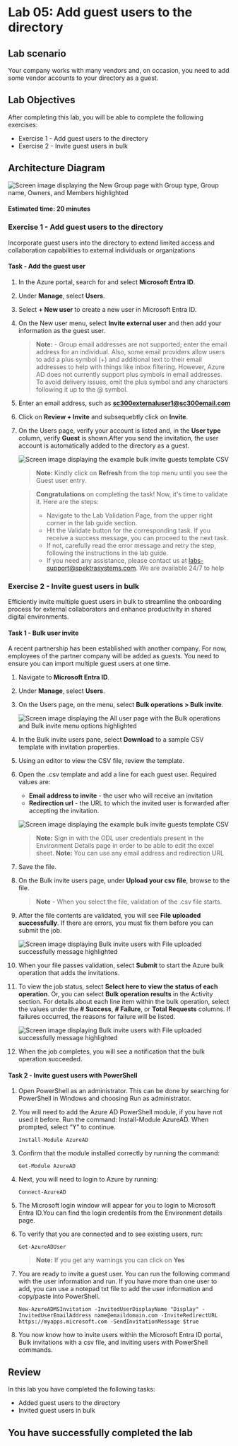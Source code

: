 
# Lab 05: Add guest users to the directory

## Lab scenario

Your company works with many vendors and, on occasion, you need to add some vendor accounts to your directory as a guest.

## Lab Objectives

After completing this lab, you will be able to complete the following exercises:

- Exercise 1 - Add guest users to the directory
- Exercise 2 - Invite guest users in bulk

## Architecture Diagram

![Screen image displaying the New Group page with Group type, Group name, Owners, and Members highlighted](./media/arch05.png)

#### Estimated time: 20 minutes

### Exercise 1 - Add guest users to the directory

Incorporate guest users into the directory to extend limited access and collaboration capabilities to external individuals or organizations

#### Task - Add the guest user

1. In the Azure portal, search for  and select **Microsoft Entra ID**.

2. Under **Manage**, select **Users**.

3. Select **+ New user** to create a new user in Microsoft Entra ID.

4. On the New user menu, select **Invite external user** and then add your information as the guest user.

   >**Note:** - Group email addresses are not supported; enter the email address for an individual. Also, some email providers allow users to add a plus symbol (+) and additional text to their email addresses to help with things like inbox filtering. However, Azure AD does not currently support plus symbols in email addresses. To avoid delivery issues, omit the plus symbol and any characters following it up to the @ symbol.

5. Enter an email address, such as **sc300externaluser1@sc300email.com**

6. Click on **Review + Invite** and subsequebtly click on **Invite**.

7. On the Users page, verify your account is listed and, in the **User type** column, verify **Guest** is shown.After you send the invitation, the user account is automatically added to the directory as a guest.

   ![Screen image displaying the example bulk invite guests template CSV](./media/extuser.png)

   >**Note:** Kindly click on **Refresh** from the top menu until you see the Guest user entry.
   
     > **Congratulations** on completing the task! Now, it's time to validate it. Here are the steps:
     > - Navigate to the Lab Validation Page, from the upper right corner in the lab guide section.
     > - Hit the Validate button for the corresponding task. If you receive a success message, you can proceed to the next task. 
     > - If not, carefully read the error message and retry the step, following the instructions in the lab guide.
     > - If you need any assistance, please contact us at labs-support@spektrasystems.com. We are available 24/7 to help

### Exercise 2 - Invite guest users in bulk

Efficiently invite multiple guest users in bulk to streamline the onboarding process for external collaborators and enhance productivity in shared digital environments.

#### Task 1 - Bulk user invite

A recent partnership has been established with another company. For now, employees of the partner company will be added as guests. You need to ensure you can import multiple guest users at one time.

1. Navigate to **Microsoft Entra ID**.

2. Under **Manage**, select **Users**.

3. On the Users page, on the menu, select **Bulk operations > Bulk invite**.

     ![Screen image displaying the All user page with the Bulk operations and Bulk invite menu options highlighted](./media/bkinv.png)

4. In the Bulk invite users pane, select **Download** to a sample CSV template with invitation properties.

5. Using an editor to view the CSV file, review the template.

6. Open the .csv template and add a line for each guest user. Required values are:

    - **Email address to invite** - the user who will receive an invitation
    - **Redirection url** - the URL to which the invited user is forwarded after accepting the invitation.

    ![Screen image displaying the example bulk invite guests template CSV](./media/lp1-mod3-template-csv1.png)

    >**Note:** Sign in with the ODL user credentials present in the Environment Details page in order to be able to edit the excel sheet.
    >**Note:** You can use any email address and redirection URL

7. Save the file.

8. On the Bulk invite users page, under **Upload your csv file**, browse to the file.

     >**Note** - When you select the file, validation of the .csv file starts.

9. After the file contents are validated, you will see **File uploaded successfully**. If there are errors, you must fix them before you can submit the job.

    ![Screen image displaying Bulk invite users with File uploaded successfully message highlighted](./media/lp1-mod3-bulk-invite-users-upload1.png)

10. When your file passes validation, select **Submit** to start the Azure bulk operation that adds the invitations.

11. To view the job status, select **Select here to view the status of each operation**. Or, you can select **Bulk operation results** in the Activity section. For details about each line item within the bulk operation, select the values under the **# Success**, **# Failure**, or **Total Requests** columns. If failures occurred, the reasons for failure will be listed.

     ![Screen image displaying Bulk invite users with File uploaded successfully message highlighted](./media/lp11.png)

12. When the job completes, you will see a notification that the bulk operation succeeded.

#### Task 2 - Invite guest users with PowerShell

1. Open PowerShell as an administrator.  This can be done by searching for PowerShell in Windows and choosing Run as administrator.  

1. You will need to add the Azure AD PowerShell module, if you have not used it before.  Run the command: Install-Module AzureAD.  When prompted, select “Y” to continue.

    ``` 
    Install-Module AzureAD
    ```

1. Confirm that the module installed correctly by running the command:  

    ```
    Get-Module AzureAD 
    ```

1. Next, you will need to login to Azure by running:  

    ```
    Connect-AzureAD
    ```
    
1. The Microsoft login window will appear for you to login to Microsoft Entra ID.You can find the login credentils from the Environment details page.  

1. To verify that you are connected and to see existing users, run:  

    ```
    Get-AzureADUser 
    ```
    >**Note:** If you get any warnings you can click on **Yes**

1. You are ready to invite a guest user.  You can run the following command  with the user information and run.  If you have more than one user to add, you can use a notepad txt file to add the user information and copy/paste into PowerShell. 

    ```
    New-AzureADMSInvitation -InvitedUserDisplayName "Display" -InvitedUserEmailAddress name@emaildomain.com -InviteRedirectURL https://myapps.microsoft.com -SendInvitationMessage $true 
    ```

1. You now know how to invite users within the Microsoft Entra ID portal, Bulk invitations with a csv file, and inviting users with PowerShell commands.

## Review

In this lab you have completed the following tasks:
- Added guest users to the directory
- Invited guest users in bulk

## You have successfully completed the lab
